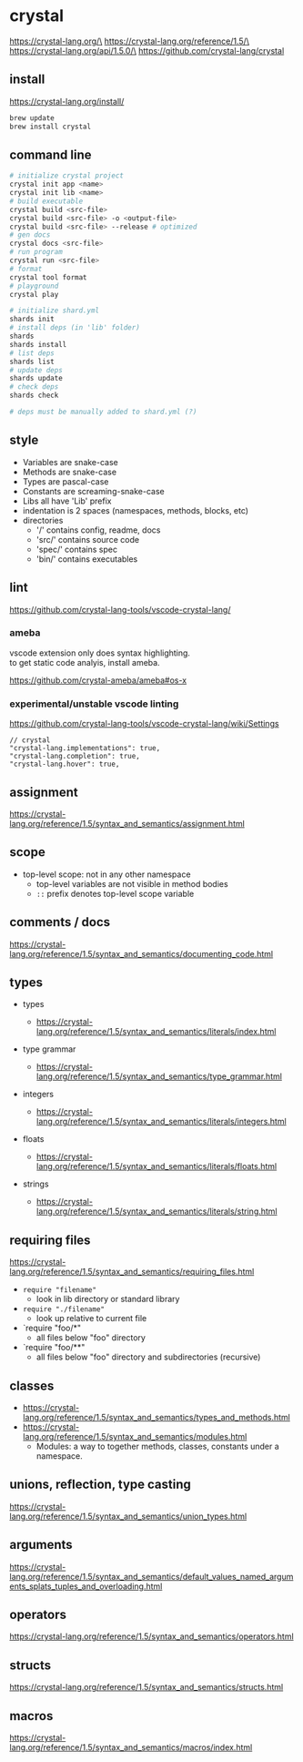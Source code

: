 # crystal

https://crystal-lang.org/\
https://crystal-lang.org/reference/1.5/\
https://crystal-lang.org/api/1.5.0/\
https://github.com/crystal-lang/crystal

## install

https://crystal-lang.org/install/

```zsh
brew update
brew install crystal
```

## command line

```zsh
# initialize crystal project
crystal init app <name>
crystal init lib <name>
# build executable
crystal build <src-file>
crystal build <src-file> -o <output-file>
crystal build <src-file> --release # optimized
# gen docs
crystal docs <src-file>
# run program
crystal run <src-file>
# format
crystal tool format
# playground
crystal play
```

```zsh
# initialize shard.yml
shards init
# install deps (in 'lib' folder)
shards
shards install
# list deps
shards list
# update deps
shards update
# check deps
shards check

# deps must be manually added to shard.yml (?)
```

## style

- Variables are snake-case
- Methods are snake-case
- Types are pascal-case
- Constants are screaming-snake-case
- Libs all have 'Lib' prefix
- indentation is 2 spaces (namespaces, methods, blocks, etc)
- directories
  - '/' contains config, readme, docs
  - 'src/' contains source code
  - 'spec/' contains spec
  - 'bin/' contains executables

## lint

https://github.com/crystal-lang-tools/vscode-crystal-lang/

### ameba

vscode extension only does syntax highlighting.\
to get static code analyis, install ameba.

https://github.com/crystal-ameba/ameba#os-x

### experimental/unstable vscode linting

https://github.com/crystal-lang-tools/vscode-crystal-lang/wiki/Settings

```jsonc
// crystal
"crystal-lang.implementations": true,
"crystal-lang.completion": true,
"crystal-lang.hover": true,
```

## assignment

https://crystal-lang.org/reference/1.5/syntax_and_semantics/assignment.html

## scope

- top-level scope: not in any other namespace
  - top-level variables are not visible in method bodies
  - `::` prefix denotes top-level scope variable

## comments / docs

https://crystal-lang.org/reference/1.5/syntax_and_semantics/documenting_code.html

## types

- types
  - https://crystal-lang.org/reference/1.5/syntax_and_semantics/literals/index.html
- type grammar
  - https://crystal-lang.org/reference/1.5/syntax_and_semantics/type_grammar.html

- integers
  - https://crystal-lang.org/reference/1.5/syntax_and_semantics/literals/integers.html
- floats
  - https://crystal-lang.org/reference/1.5/syntax_and_semantics/literals/floats.html
- strings
  - https://crystal-lang.org/reference/1.5/syntax_and_semantics/literals/string.html

## requiring files

https://crystal-lang.org/reference/1.5/syntax_and_semantics/requiring_files.html

- `require "filename"`
  - look in lib directory or standard library
- `require "./filename"`
  - look up relative to current file
- `require "foo/*"
  - all files below "foo" directory
- `require "foo/**"
  - all files below "foo" directory and subdirectories (recursive)

## classes

- https://crystal-lang.org/reference/1.5/syntax_and_semantics/types_and_methods.html
- https://crystal-lang.org/reference/1.5/syntax_and_semantics/modules.html
  - Modules: a way to together methods, classes, constants under a namespace.

## unions, reflection, type casting

https://crystal-lang.org/reference/1.5/syntax_and_semantics/union_types.html

## arguments

https://crystal-lang.org/reference/1.5/syntax_and_semantics/default_values_named_arguments_splats_tuples_and_overloading.html

## operators

https://crystal-lang.org/reference/1.5/syntax_and_semantics/operators.html

## structs

https://crystal-lang.org/reference/1.5/syntax_and_semantics/structs.html

## macros

https://crystal-lang.org/reference/1.5/syntax_and_semantics/macros/index.html
